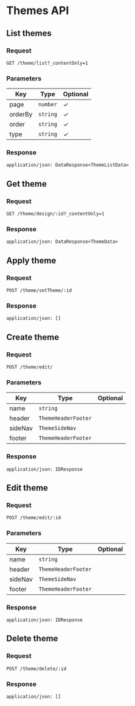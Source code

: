 # Themes API

## List themes

### Request

```
GET /theme/list?_contentOnly=1
```

### Parameters

| Key | Type | Optional |
|-|-|-|
| page | `number` | ✓ |
| orderBy | `string` | ✓ |
| order | `string` | ✓ |
| type | `string` | ✓ |

### Response

```
application/json: DataResponse<ThemeListData>
```

## Get theme

### Request

```
GET /theme/design/:id?_contentOnly=1
```

### Response

```
application/json: DataResponse<ThemeData>
```

## Apply theme

### Request

```
POST /theme/setTheme/:id
```

### Response

```
application/json: []
```

## Create theme

### Request

```
POST /theme/edit/
```

### Parameters

| Key | Type | Optional |
|-|-|-|
| name | `string` | |
| header | `ThemeHeaderFooter` | |
| sideNav | `ThemeSideNav` | |
| footer | `ThemeHeaderFooter` | |

### Response

```
application/json: IDResponse
```

## Edit theme

### Request

```
POST /theme/edit/:id
```

### Parameters

| Key | Type | Optional |
|-|-|-|
| name | `string` | |
| header | `ThemeHeaderFooter` | |
| sideNav | `ThemeSideNav` | |
| footer | `ThemeHeaderFooter` | |

### Response

```
application/json: IDResponse
```

## Delete theme

### Request

```
POST /theme/delete/:id
```

### Response

```
application/json: []
```
